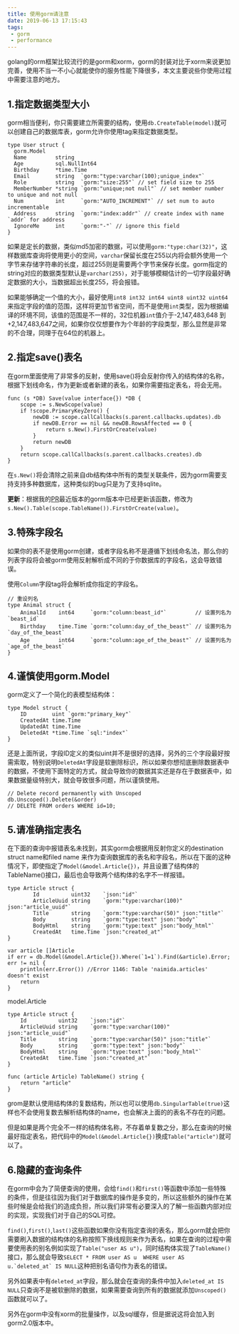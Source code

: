 ```yaml
---
title: 使用gorm请注意
date: 2019-06-13 17:15:43
tags:
 - gorm
 - performance
---
```


golang的orm框架比较流行的是gorm和xorm，gorm的封装对比于xorm来说更加完善，使用不当一不小心就能使你的服务性能下降很多，本文主要说些你使用过程中需要注意的地方。

## 1.指定数据类型大小
gorm相当便利，你只需要建立所需要的结构，使用``db.CreateTable(model)``就可以创建自己的数据库表，gorm允许你使用tag来指定数据类型。
```
type User struct {
  gorm.Model
  Name         string
  Age          sql.NullInt64
  Birthday     *time.Time
  Email        string  `gorm:"type:varchar(100);unique_index"`
  Role         string  `gorm:"size:255"` // set field size to 255
  MemberNumber *string `gorm:"unique;not null"` // set member number to unique and not null
  Num          int     `gorm:"AUTO_INCREMENT"` // set num to auto incrementable
  Address      string  `gorm:"index:addr"` // create index with name `addr` for address
  IgnoreMe     int     `gorm:"-"` // ignore this field
}
```
如果是定长的数据，类似md5加密的数据，可以使用``gorm:"type:char(32)"``，这样数据库查询将使用更小的空间，``varchar``保留长度在255以内将会额外使用一个字节来存储字符串的长度，超过255则是需要两个字节来保存长度。gorm指定的string对应的数据类型默认是``varchar(255)``，对于能够模糊估计的一切字段最好确定数据的大小，当数据超出长度255，将会报错。

如果能够确定一个值的大小，最好使用``int8 int32 int64 uint8 uint32 uint64``来指定字段的值的范围，这样将更加节省空间，而不是使用``int``类型，因为根据编译的环境不同，该值的范围是不一样的，32位机器``int``值介于-2,147,483,648 到+2,147,483,647之间，如果你仅仅想要作为个年龄的字段类型，那么显然是非常的不合理，同理于在64位的机器上。

## 2.指定save()表名
在gorm里面使用了非常多的反射，使用save()将会反射你传入的结构体的名称，根据下划线命名，作为更新或者新建的表名，如果你需要指定表名，将会无用。
```
func (s *DB) Save(value interface{}) *DB {
	scope := s.NewScope(value)
	if !scope.PrimaryKeyZero() {
		newDB := scope.callCallbacks(s.parent.callbacks.updates).db
		if newDB.Error == nil && newDB.RowsAffected == 0 {
			return s.New().FirstOrCreate(value)
		}
		return newDB
	}
	return scope.callCallbacks(s.parent.callbacks.creates).db
}
```
在``s.New()``将会清除之前来自db结构体中所有的类型关联条件，因为gorm需要支持支持多种数据库，这种类似的bug只是为了支持sqlite。

**更新**：根据我的[PR](https://github.com/jinzhu/gorm/commit/321c636b9da51a621d51b938b404ccd5a131e299)最近版本的gorm版本中已经更新该函数，修改为``s.New().Table(scope.TableName()).FirstOrCreate(value)``。

## 3.特殊字段名
如果你的表不是使用gorm创建，或者字段名称不是遵循下划线命名法，那么你的列表字段将会被gorm使用反射解析成不同的于你数据库的字段名，这会导致错误。

使用``Column``字段tag将会解析成你指定的字段名。
```
// 重设列名
type Animal struct {
    AnimalId    int64     `gorm:"column:beast_id"`         // 设置列名为`beast_id`
    Birthday    time.Time `gorm:"column:day_of_the_beast"` // 设置列名为`day_of_the_beast`
    Age         int64     `gorm:"column:age_of_the_beast"` // 设置列名为`age_of_the_beast`
}
```

## 4.谨慎使用gorm.Model
gorm定义了一个简化的表模型结构体：
```
type Model struct {
	ID        uint `gorm:"primary_key"`
	CreatedAt time.Time
	UpdatedAt time.Time
	DeletedAt *time.Time `sql:"index"`
}
```
还是上面所说，字段ID定义的类似uint并不是很好的选择，另外的三个字段最好按需索取，特别说明``DeletedAt``字段是软删除标识，所以如果你想彻底删除数据表中的数据，不使用下面特定的方式，就会导致你的数据其实还是存在于数据表中，如果数据量级特别大，就会导致很多问题，所以谨慎使用。
```
// Delete record permanently with Unscoped
db.Unscoped().Delete(&order)
// DELETE FROM orders WHERE id=10;
```

## 5.请准确指定表名
在下面的查询中报错表名未找到，其实gorm会根据用反射你定义的destination struct name和filed name 来作为查询数据库的表名和字段名，所以在下面的这种情况下，即使指定了``Model(&model.Article{})``，并且设置了结构体的TableName()接口，最后也会导致两个结构体的名字不一样报错。
```
type Article struct {
		Id          uint32    `json:"id"`
		ArticleUuid string    `gorm:"type:varchar(100)" json:"article_uuid"`
		Title       string    `gorm:"type:varchar(50)" json:"title"`
		Body        string    `gorm:"type:text" json:"body"`
		BodyHtml    string    `gorm:"type:text" json:"body_html"`
		CreatedAt   time.Time `json:"created_at"`
}

var article []Article
if err = db.Model(&model.Article{}).Where(`1=1`).Find(&article).Error; err != nil {
    println(err.Error()) //Error 1146: Table 'naimida.articles' doesn't exist
    return
}
  ```

model.Article

```
type Article struct {
	Id          uint32    `json:"id"`
	ArticleUuid string    `gorm:"type:varchar(100)" json:"article_uuid"`
	Title       string    `gorm:"type:varchar(50)" json:"title"`
	Body        string    `gorm:"type:text" json:"body"`
	BodyHtml    string    `gorm:"type:text" json:"body_html"`
	CreatedAt   time.Time `json:"created_at"`
}

func (article Article) TableName() string {
	return "article"
}
```
grom是默认使用结构体的复数结构，所以也可以使用``db.SingularTable(true)``这样也不会使用复数去解析结构体的name，也会解决上面的的表名不存在的问题。

但是如果是两个完全不一样的结构体名称，不存着单复数之分，那么在查询的时候最好指定表名，把代码中的``Model(&model.Article{})``换成``Table("article")``就可以了。

## 6.隐藏的查询条件
在gorm中会为了简便查询的使用，会给``find()``和``first()``等函数中添加一些特殊的条件，但是往往因为我们对于数据库的操作是多变的，所以这些额外的操作在某些时候是会给我们的造成负担，所以我们非常有必要深入的了解一些函数内部对应的实现，实现我们对于自己的SQL可控。

``find()``,``first()``,``last()``这些函数如果你没有指定查询的表名，那么gorm就会把你需要刷入数据的结构体的名称按照下换线规则来作为表名，如果在查询的过程中需要使用表的别名例如实现了``Table("user AS u")``，同时结构体实现了``TableName()``接口，那么就会导致``SELECT * FROM user AS u  WHERE user AS u.`deleted_at` IS NULL``这种把别名语句作为表名的错误。

另外如果表中有``deleted_at``字段，那么就会在查询的条件中加入``deleted_at IS NULL``只查询不是被软删除的数据，如果需要查询到所有的数据就添加``Unscoped()``函数就可以了。

另外在gorm中没有xorm的批量操作，以及sql缓存，但是据说这将会加入到gorm2.0版本中。